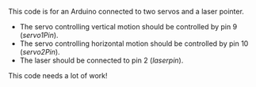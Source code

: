 This code is for an Arduino connected to two servos and a laser pointer.

 * The servo controlling vertical motion should be controlled by pin 9 (_servo1Pin_).
 * The servo controlling horizontal motion should be controlled by pin 10 (_servo2Pin_).
 * The laser should be connected to pin 2 (_laserpin_).

 This code needs a lot of work!
